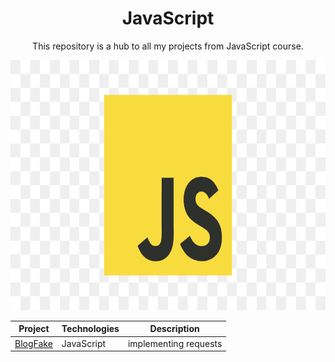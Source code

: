 <h1 align="center">JavaScript</h1>

<p align="center">This repository is a hub to all my projects from JavaScript course.</p>

<p align="center">
  <img height="400px" src="./assets/javascript.png">
</p>

<div align="center">

| Project | Technologies | Description |
|----------|----------|----------|
| [BlogFake](https://github.com/kaiocampos/BlogFake.git)   | JavaScript | implementing requests |

</div>
